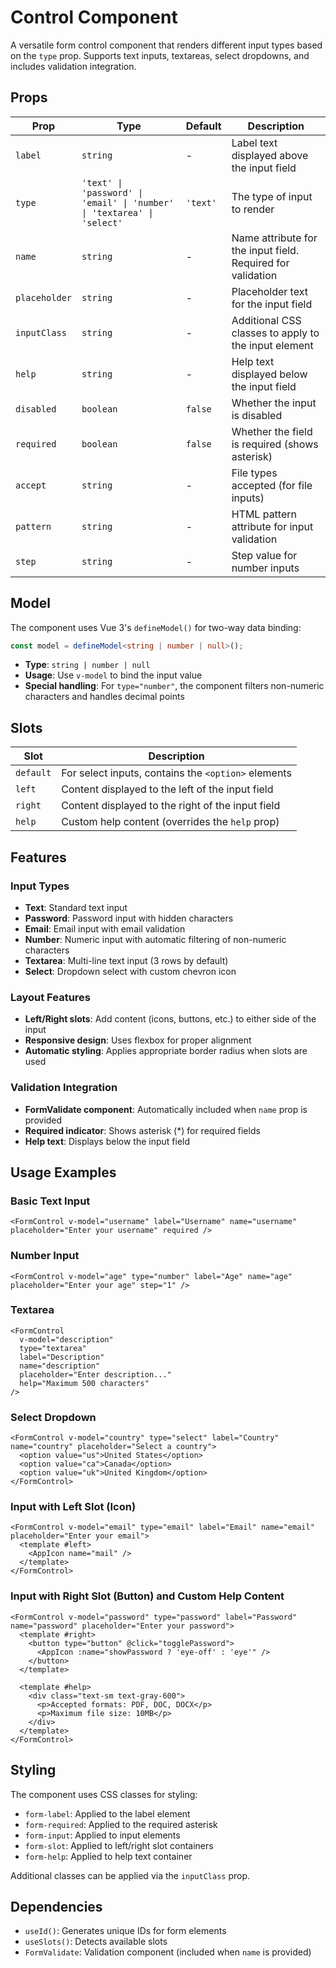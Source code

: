 # Control Component

A versatile form control component that renders different input types based on the `type` prop. Supports text inputs, textareas, select dropdowns, and includes validation integration.

## Props

| Prop          | Type                                                                    | Default  | Description                                                 |
| ------------- | ----------------------------------------------------------------------- | -------- | ----------------------------------------------------------- |
| `label`       | `string`                                                                | -        | Label text displayed above the input field                  |
| `type`        | `'text' \| 'password' \| 'email' \| 'number' \| 'textarea' \| 'select'` | `'text'` | The type of input to render                                 |
| `name`        | `string`                                                                | -        | Name attribute for the input field. Required for validation |
| `placeholder` | `string`                                                                | -        | Placeholder text for the input field                        |
| `inputClass`  | `string`                                                                | -        | Additional CSS classes to apply to the input element        |
| `help`        | `string`                                                                | -        | Help text displayed below the input field                   |
| `disabled`    | `boolean`                                                               | `false`  | Whether the input is disabled                               |
| `required`    | `boolean`                                                               | `false`  | Whether the field is required (shows asterisk)              |
| `accept`      | `string`                                                                | -        | File types accepted (for file inputs)                       |
| `pattern`     | `string`                                                                | -        | HTML pattern attribute for input validation                 |
| `step`        | `string`                                                                | -        | Step value for number inputs                                |

## Model

The component uses Vue 3's `defineModel()` for two-way data binding:

```typescript
const model = defineModel<string | number | null>();
```

- **Type**: `string | number | null`
- **Usage**: Use `v-model` to bind the input value
- **Special handling**: For `type="number"`, the component filters non-numeric characters and handles decimal points

## Slots

| Slot      | Description                                         |
| --------- | --------------------------------------------------- |
| `default` | For select inputs, contains the `<option>` elements |
| `left`    | Content displayed to the left of the input field    |
| `right`   | Content displayed to the right of the input field   |
| `help`    | Custom help content (overrides the `help` prop)     |

## Features

### Input Types

- **Text**: Standard text input
- **Password**: Password input with hidden characters
- **Email**: Email input with email validation
- **Number**: Numeric input with automatic filtering of non-numeric characters
- **Textarea**: Multi-line text input (3 rows by default)
- **Select**: Dropdown select with custom chevron icon

### Layout Features

- **Left/Right slots**: Add content (icons, buttons, etc.) to either side of the input
- **Responsive design**: Uses flexbox for proper alignment
- **Automatic styling**: Applies appropriate border radius when slots are used

### Validation Integration

- **FormValidate component**: Automatically included when `name` prop is provided
- **Required indicator**: Shows asterisk (\*) for required fields
- **Help text**: Displays below the input field

## Usage Examples

### Basic Text Input

```vue
<FormControl v-model="username" label="Username" name="username" placeholder="Enter your username" required />
```

### Number Input

```vue
<FormControl v-model="age" type="number" label="Age" name="age" placeholder="Enter your age" step="1" />
```

### Textarea

```vue
<FormControl
  v-model="description"
  type="textarea"
  label="Description"
  name="description"
  placeholder="Enter description..."
  help="Maximum 500 characters"
/>
```

### Select Dropdown

```vue
<FormControl v-model="country" type="select" label="Country" name="country" placeholder="Select a country">
  <option value="us">United States</option>
  <option value="ca">Canada</option>
  <option value="uk">United Kingdom</option>
</FormControl>
```

### Input with Left Slot (Icon)

```vue
<FormControl v-model="email" type="email" label="Email" name="email" placeholder="Enter your email">
  <template #left>
    <AppIcon name="mail" />
  </template>
</FormControl>
```

### Input with Right Slot (Button) and Custom Help Content

```vue
<FormControl v-model="password" type="password" label="Password" name="password" placeholder="Enter your password">
  <template #right>
    <button type="button" @click="togglePassword">
      <AppIcon :name="showPassword ? 'eye-off' : 'eye'" />
    </button>
  </template>

  <template #help>
    <div class="text-sm text-gray-600">
      <p>Accepted formats: PDF, DOC, DOCX</p>
      <p>Maximum file size: 10MB</p>
    </div>
  </template>
</FormControl>
```

## Styling

The component uses CSS classes for styling:

- `form-label`: Applied to the label element
- `form-required`: Applied to the required asterisk
- `form-input`: Applied to input elements
- `form-slot`: Applied to left/right slot containers
- `form-help`: Applied to help text container

Additional classes can be applied via the `inputClass` prop.

## Dependencies

- `useId()`: Generates unique IDs for form elements
- `useSlots()`: Detects available slots
- `FormValidate`: Validation component (included when `name` is provided)
